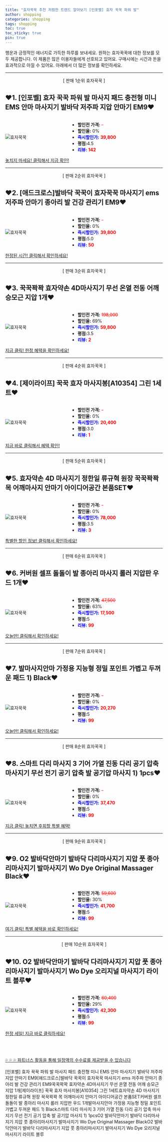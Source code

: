 ```yaml
---
title: "효자꾹꾹 추천 저렴한 트렌드 알아보기 [인포벨] 효자 꾹꾹 파워 발"
author: shopping
categories: shopping
tags: shopping
toc: true
toc_sticky: true
pin: true
---
```

행운과 긍정적인 에너지로 가득한 하루를 보내세요. 원하는 효자꾹꾹에 대한 정보를 모두 제공합니다. 이 제품은 많은 이용자들에게 선호되고 있어요. 구매시에는 시간과 돈을 효과적으로 아낄 수 있어요. 아래에서 더 많은 정보를 확인하세요.

---
<p class="toplist" style="margin: 0 auto; display: block; width: fit-content;">[ 판매 1순위 효자꾹꾹 ]</p>

<h2><strong>❤️1. [인포벨] 효자 꾹꾹 파워 발 마사지 패드 충전형 미니 EMS 안마 마사지기 발바닥 저주파 지압 안마기 EM9❤️</strong></h2>

<div style="display: flex; align-items: center;">
    <div style="flex: 0.4;">
        <img src="https://thumbnail6.coupangcdn.com/thumbnails/remote/230x230ex/image/vendor_inventory/57f1/7c178fc2c71d5a0359b4a22879a50b5c3f4a873d224d18014f0fb9787fe9.jpg" alt="효자꾹꾹" style="max-width: 100%;">
    </div>
    <div style="flex: 0.6; margin-left: 10px;">
        <ul>
            <li><strong>할인전 가격:</strong> <del style="color: red;">-</del></li>
            <li><strong>할인율:</strong> 0%</li>
            <li><span style='color:blue'><strong>즉시할인가:</strong></span> <span style='color:red'><strong>39,800</strong></span></li>
            <li><strong>평점:</strong>4.5</li>
            <li><span style='color:blue'><strong>리뷰:</strong></span> <span style='color:red'><strong>142</strong></span></li>
        </ul>
    </div>
</div>
<div class="center">
    <a href="https://selin100587001.github.io?lptag=AF9450613&subid=githubio&pageKey=8082514877&traceid=V0-153&itemId=22797661752&vendorItemId=89832730419" class="myButton">
        놓치지 마세요! 클릭해서 지금 확인!
    </a>
</div>


---
<p class="toplist" style="margin: 0 auto; display: block; width: fit-content;">[ 판매 2순위 효자꾹꾹 ]</p>

<h2><strong>❤️2. [애드크로스]발바닥 꾹꾹이 효자꾹꾹 마사지기 ems 저주파 안마기 종아리 발 건강 관리기 EM9❤️</strong></h2>

<div style="display: flex; align-items: center;">
    <div style="flex: 0.4;">
        <img src="https://thumbnail8.coupangcdn.com/thumbnails/remote/230x230ex/image/vendor_inventory/8d1f/761bb8752662ce5625f170b1d8053869569efd9e89d552df42152a5b8caf.jpg" alt="효자꾹꾹" style="max-width: 100%;">
    </div>
    <div style="flex: 0.6; margin-left: 10px;">
        <ul>
            <li><strong>할인전 가격:</strong> <del style="color: red;">-</del></li>
            <li><strong>할인율:</strong> 0%</li>
            <li><span style='color:blue'><strong>즉시할인가:</strong></span> <span style='color:red'><strong>39,800</strong></span></li>
            <li><strong>평점:</strong>5.0</li>
            <li><span style='color:blue'><strong>리뷰:</strong></span> <span style='color:red'><strong>50</strong></span></li>
        </ul>
    </div>
</div>
<div class="center">
    <a href="https://selin100587001.github.io?lptag=AF9450613&subid=githubio&pageKey=8188126684&traceid=V0-153&itemId=23421883279&vendorItemId=90448911931" class="myButton">
        한정된 시간! 클릭해서 확인하세요!
    </a>
</div>


---
<p class="toplist" style="margin: 0 auto; display: block; width: fit-content;">[ 판매 3순위 효자꾹꾹 ]</p>

<h2><strong>❤️3. 꾹꾹꽉꽉 효자약손 4D마사지기 무선 온열 전동 어깨 승모근 지압 1개❤️</strong></h2>

<div style="display: flex; align-items: center;">
    <div style="flex: 0.4;">
        <img src="https://thumbnail10.coupangcdn.com/thumbnails/remote/230x230ex/image/vendor_inventory/4b10/a62670049815c27b255aa534aae3def05a0979f69e1e8a47cea11e156fc5.jpg" alt="효자꾹꾹" style="max-width: 100%;">
    </div>
    <div style="flex: 0.6; margin-left: 10px;">
        <ul>
            <li><strong>할인전 가격:</strong> <del style="color: red;">198,000</del></li>
            <li><strong>할인율:</strong> 69%</li>
            <li><span style='color:blue'><strong>즉시할인가:</strong></span> <span style='color:red'><strong>59,800</strong></span></li>
            <li><strong>평점:</strong>3.5</li>
            <li><span style='color:blue'><strong>리뷰:</strong></span> <span style='color:red'><strong>2</strong></span></li>
        </ul>
    </div>
</div>
<div class="center">
    <a href="https://selin100587001.github.io?lptag=AF9450613&subid=githubio&pageKey=7853532964&traceid=V0-153&itemId=21412826128&vendorItemId=88469143038" class="myButton">
        지금 클릭! 한정 혜택을 확인하세요!
    </a>
</div>


---
<p class="toplist" style="margin: 0 auto; display: block; width: fit-content;">[ 판매 4순위 효자꾹꾹 ]</p>

<h2><strong>❤️4. [제이라이프] 꾹꾹 효자 마사지봉[A10354] 그린 1세트❤️</strong></h2>

<div style="display: flex; align-items: center;">
    <div style="flex: 0.4;">
        <img src="https://thumbnail6.coupangcdn.com/thumbnails/remote/230x230ex/image/vendor_inventory/a408/ec0f267c6774342e0ee1fa58044a7736c6061429517792272a13da074b80.jpg" alt="효자꾹꾹" style="max-width: 100%;">
    </div>
    <div style="flex: 0.6; margin-left: 10px;">
        <ul>
            <li><strong>할인전 가격:</strong> <del style="color: red;">-</del></li>
            <li><strong>할인율:</strong> 0%</li>
            <li><span style='color:blue'><strong>즉시할인가:</strong></span> <span style='color:red'><strong>20,400</strong></span></li>
            <li><strong>평점:</strong>3.0</li>
            <li><span style='color:blue'><strong>리뷰:</strong></span> <span style='color:red'><strong>1</strong></span></li>
        </ul>
    </div>
</div>
<div class="center">
    <a href="https://selin100587001.github.io?lptag=AF9450613&subid=githubio&pageKey=286093240&traceid=V0-153&itemId=907241956&vendorItemId=5272043516" class="myButton">
        지금 바로 클릭해서 혜택 확인!
    </a>
</div>


---
<p class="toplist" style="margin: 0 auto; display: block; width: fit-content;">[ 판매 5순위 효자꾹꾹 ]</p>

<h2><strong>❤️5. 효자약손 4D 마사지기 정한일 류규혁 원장 꾹꾹꽉꽉 목 어깨마사지 안마기 아이디어공간 본품SET❤️</strong></h2>

<div style="display: flex; align-items: center;">
    <div style="flex: 0.4;">
        <img src="https://thumbnail7.coupangcdn.com/thumbnails/remote/230x230ex/image/vendor_inventory/f9ea/cfa8efaa79e35de1f292885f1b61792b4d22169851380f4574a1cd41a24f.jpg" alt="효자꾹꾹" style="max-width: 100%;">
    </div>
    <div style="flex: 0.6; margin-left: 10px;">
        <ul>
            <li><strong>할인전 가격:</strong> <del style="color: red;">-</del></li>
            <li><strong>할인율:</strong> 0%</li>
            <li><span style='color:blue'><strong>즉시할인가:</strong></span> <span style='color:red'><strong>78,000</strong></span></li>
            <li><strong>평점:</strong>3.5</li>
            <li><span style='color:blue'><strong>리뷰:</strong></span> <span style='color:red'><strong>3</strong></span></li>
        </ul>
    </div>
</div>
<div class="center">
    <a href="https://selin100587001.github.io?lptag=AF9450613&subid=githubio&pageKey=7853751918&traceid=V0-153&itemId=21413788080&vendorItemId=88470093574" class="myButton">
        특별한 할인 정보! 클릭해서 확인하세요!
    </a>
</div>


---
<p class="toplist" style="margin: 0 auto; display: block; width: fit-content;">[ 판매 6순위 효자꾹꾹 ]</p>

<h2><strong>❤️6. 커버원 셀프 돌돌이 발 종아리 마사지 롤러 지압판 우드 1개❤️</strong></h2>

<div style="display: flex; align-items: center;">
    <div style="flex: 0.4;">
        <img src="https://thumbnail7.coupangcdn.com/thumbnails/remote/230x230ex/image/vendor_inventory/9a69/6fe55b0cbfc78e46e02d2d0e40ea0ba6eadf1e72a2310d6fe1a9d9c291f1.png" alt="효자꾹꾹" style="max-width: 100%;">
    </div>
    <div style="flex: 0.6; margin-left: 10px;">
        <ul>
            <li><strong>할인전 가격:</strong> <del style="color: red;">47,500</del></li>
            <li><strong>할인율:</strong> 63%</li>
            <li><span style='color:blue'><strong>즉시할인가:</strong></span> <span style='color:red'><strong>17,500</strong></span></li>
            <li><strong>평점:</strong>5</li>
            <li><span style='color:blue'><strong>리뷰:</strong></span> <span style='color:red'><strong>99</strong></span></li>
        </ul>
    </div>
</div>
<div class="center">
    <a href="https://selin100587001.github.io?lptag=AF9450613&subid=githubio&pageKey=8220016017&traceid=V0-153&itemId=23624036584&vendorItemId=90649595366" class="myButton">
        오늘만! 클릭해서 확인하세요!
    </a>
</div>


---
<p class="toplist" style="margin: 0 auto; display: block; width: fit-content;">[ 판매 7순위 효자꾹꾹 ]</p>

<h2><strong>❤️7. 발마사지안마 가정용 지능형 정밀 포인트 가볍고 두꺼운 패드 1) Black❤️</strong></h2>

<div style="display: flex; align-items: center;">
    <div style="flex: 0.4;">
        <img src="https://thumbnail7.coupangcdn.com/thumbnails/remote/230x230ex/image/vendor_inventory/3385/21d66dbd4ceddc9e2adcf6bc0b4fd5f1c54060f8fa909dcf0835e9d9cf95.jpg" alt="효자꾹꾹" style="max-width: 100%;">
    </div>
    <div style="flex: 0.6; margin-left: 10px;">
        <ul>
            <li><strong>할인전 가격:</strong> <del style="color: red;">-</del></li>
            <li><strong>할인율:</strong> 0%</li>
            <li><span style='color:blue'><strong>즉시할인가:</strong></span> <span style='color:red'><strong>20,270</strong></span></li>
            <li><strong>평점:</strong>5</li>
            <li><span style='color:blue'><strong>리뷰:</strong></span> <span style='color:red'><strong>99</strong></span></li>
        </ul>
    </div>
</div>
<div class="center">
    <a href="https://selin100587001.github.io?lptag=AF9450613&subid=githubio&pageKey=8162430850&traceid=V0-153&itemId=23274278714&vendorItemId=90482509808" class="myButton">
        오늘만! 클릭해서 확인하세요!
    </a>
</div>


---
<p class="toplist" style="margin: 0 auto; display: block; width: fit-content;">[ 판매 8순위 효자꾹꾹 ]</p>

<h2><strong>❤️8. 스마트 다리 마사지 3 기어 가열 진동 다리 공기 압축 마사지기 무선 전기 공기 압축 발 공기압 마사지 1) 1pcs❤️</strong></h2>

<div style="display: flex; align-items: center;">
    <div style="flex: 0.4;">
        <img src="https://thumbnail10.coupangcdn.com/thumbnails/remote/230x230ex/image/vendor_inventory/256b/a3b33ad1fb9a00881f926e6a0b110a178d86fce9ed591af105a859d7748e.jpg" alt="효자꾹꾹" style="max-width: 100%;">
    </div>
    <div style="flex: 0.6; margin-left: 10px;">
        <ul>
            <li><strong>할인전 가격:</strong> <del style="color: red;">-</del></li>
            <li><strong>할인율:</strong> 0%</li>
            <li><span style='color:blue'><strong>즉시할인가:</strong></span> <span style='color:red'><strong>37,470</strong></span></li>
            <li><strong>평점:</strong>5</li>
            <li><span style='color:blue'><strong>리뷰:</strong></span> <span style='color:red'><strong>99</strong></span></li>
        </ul>
    </div>
</div>
<div class="center">
    <a href="https://selin100587001.github.io?lptag=AF9450613&subid=githubio&pageKey=8161619891&traceid=V0-153&itemId=23270689948&vendorItemId=90303027594" class="myButton">
        지금 클릭! 놓치면 후회할 특별 혜택!
    </a>
</div>


---
<p class="toplist" style="margin: 0 auto; display: block; width: fit-content;">[ 판매 9순위 효자꾹꾹 ]</p>

<h2><strong>❤️9. O2 발바닥안마기 발바닥 다리마사지기 지압 풋 종아리마사지기 발마사지기 Wo Dye Original Massager Black❤️</strong></h2>

<div style="display: flex; align-items: center;">
    <div style="flex: 0.4;">
        <img src="https://thumbnail7.coupangcdn.com/thumbnails/remote/230x230ex/image/vendor_inventory/a15a/91946356ff126c0d950244c665d2d8c4f3f657bd5701848598f6abcb3c35.jpg" alt="효자꾹꾹" style="max-width: 100%;">
    </div>
    <div style="flex: 0.6; margin-left: 10px;">
        <ul>
            <li><strong>할인전 가격:</strong> <del style="color: red;">59,600</del></li>
            <li><strong>할인율:</strong> 30%</li>
            <li><span style='color:blue'><strong>즉시할인가:</strong></span> <span style='color:red'><strong>41,700</strong></span></li>
            <li><strong>평점:</strong>5</li>
            <li><span style='color:blue'><strong>리뷰:</strong></span> <span style='color:red'><strong>99</strong></span></li>
        </ul>
    </div>
</div>
<div class="center">
    <a href="https://selin100587001.github.io?lptag=AF9450613&subid=githubio&pageKey=8143327650&traceid=V0-153&itemId=23143836702&vendorItemId=90176702998" class="myButton">
        여기 클릭! 특별 혜택을 바로 확인하세요!
    </a>
</div>


---
<p class="toplist" style="margin: 0 auto; display: block; width: fit-content;">[ 판매 10순위 효자꾹꾹 ]</p>

<h2><strong>❤️10. O2 발바닥안마기 발바닥 다리마사지기 지압 풋 종아리마사지기 발마사지기 Wo Dye 오리지널 마사지기 라이트 블루❤️</strong></h2>

<div style="display: flex; align-items: center;">
    <div style="flex: 0.4;">
        <img src="https://thumbnail9.coupangcdn.com/thumbnails/remote/230x230ex/image/vendor_inventory/9d05/e170de5c02fd368a9c752d41056548c93937a9aa54c7597ab0341d78cb24.jpg" alt="효자꾹꾹" style="max-width: 100%;">
    </div>
    <div style="flex: 0.6; margin-left: 10px;">
        <ul>
            <li><strong>할인전 가격:</strong> <del style="color: red;">60,400</del></li>
            <li><strong>할인율:</strong> 29%</li>
            <li><span style='color:blue'><strong>즉시할인가:</strong></span> <span style='color:red'><strong>42,300</strong></span></li>
            <li><strong>평점:</strong>5</li>
            <li><span style='color:blue'><strong>리뷰:</strong></span> <span style='color:red'><strong>99</strong></span></li>
        </ul>
    </div>
</div>
<div class="center">
    <a href="https://selin100587001.github.io?lptag=AF9450613&subid=githubio&pageKey=8143327650&traceid=V0-153&itemId=23143836698&vendorItemId=90176702986" class="myButton">
        한정 세일! 지금 바로 클릭하세요!
    </a>
</div>

<br><br><br>[💦 💦 💦 파트너스 활동을 통해 일정액의 수수료를 제공받을 수 있습니다](https://link.coupang.com/a/bcpT2c)<br><br>[인포벨] 효자 꾹꾹 파워 발 마사지 패드 충전형 미니 EMS 안마 마사지기 발바닥 저주파 지압 안마기 EM9[애드크로스]발바닥 꾹꾹이 효자꾹꾹 마사지기 ems 저주파 안마기 종아리 발 건강 관리기 EM9꾹꾹꽉꽉 효자약손 4D마사지기 무선 온열 전동 어깨 승모근 지압 1개[제이라이프] 꾹꾹 효자 마사지봉[A10354] 그린 1세트효자약손 4D 마사지기 정한일 류규혁 원장 꾹꾹꽉꽉 목 어깨마사지 안마기 아이디어공간 본품SET커버원 셀프 돌돌이 발 종아리 마사지 롤러 지압판 우드 1개발마사지안마 가정용 지능형 정밀 포인트 가볍고 두꺼운 패드 1) Black스마트 다리 마사지 3 기어 가열 진동 다리 공기 압축 마사지기 무선 전기 공기 압축 발 공기압 마사지 1) 1pcsO2 발바닥안마기 발바닥 다리마사지기 지압 풋 종아리마사지기 발마사지기 Wo Dye Original Massager BlackO2 발바닥안마기 발바닥 다리마사지기 지압 풋 종아리마사지기 발마사지기 Wo Dye 오리지널 마사지기 라이트 블루